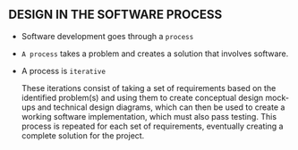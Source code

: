 ## DESIGN IN THE SOFTWARE PROCESS

- Software development goes through a `process`
- `A process` takes a problem and creates a solution that involves software.
- A process is `iterative`

    
    These iterations consist of taking a set of requirements based on the
    identified problem(s) and using them to create conceptual design
    mock-ups and technical design diagrams, which can then be used
    to create a working software implementation, which must also pass
    testing. This process is repeated for each set of requirements,
    eventually creating a complete solution for the project.